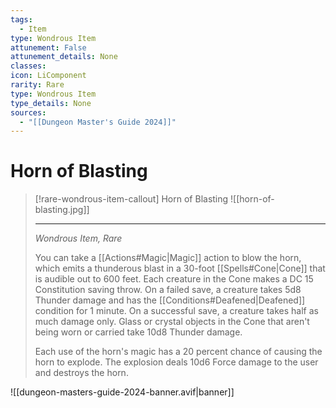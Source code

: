 ```yaml
---
tags:
  - Item
type: Wondrous Item
attunement: False
attunement_details: None
classes:
icon: LiComponent
rarity: Rare
type: Wondrous Item
type_details: None
sources: 
  - "[[Dungeon Master's Guide 2024]]"
---
```

# Horn of Blasting
>[!rare-wondrous-item-callout] Horn of Blasting
>![[horn-of-blasting.jpg]]
>
> - - -
>_Wondrous Item, Rare_
>
>You can take a [[Actions#Magic\|Magic]] action to blow the horn, which emits a thunderous blast in a 30-foot [[Spells#Cone\|Cone]] that is audible out to 600 feet. Each creature in the Cone makes a DC 15 Constitution saving throw. On a failed save, a creature takes 5d8 Thunder damage and has the [[Conditions#Deafened\|Deafened]] condition for 1 minute. On a successful save, a creature takes half as much damage only. Glass or crystal objects in the Cone that aren't being worn or carried take 10d8 Thunder damage.
>
>Each use of the horn's magic has a 20 percent chance of causing the horn to explode. The explosion deals 10d6 Force damage to the user and destroys the horn.
>


![[dungeon-masters-guide-2024-banner.avif|banner]]